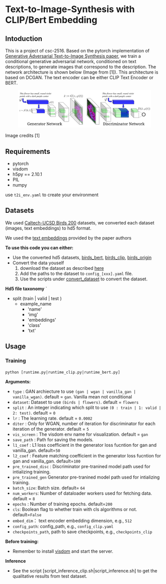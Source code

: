 # Text-to-Image-Synthesis with CLIP/Bert Embedding

## Intoduction

This is a project of csc-2516. Based on the pytorch implementation of [Generative Adversarial Text-to-Image Synthesis paper](https://arxiv.org/abs/1605.05396), we train a conditional generative adversarial network, conditioned on text descriptions, to generate images that correspond to the description. The network architecture is shown below (Image from [1]). This architecture is based on DCGAN. The text encoder can be either CLIP Text Encoder or BERT.

<figure><img src='images/pipeline.png'></figure>
Image credits [1]

## Requirements

- pytorch 
- visdom
- h5py == 2.10.1
- PIL
- numpy

use `t2i_env.yaml` to create your environment
## Datasets

We used [Caltech-UCSD Birds 200](http://www.vision.caltech.edu/visipedia/CUB-200.html) datasets, we converted each dataset (images, text embeddings) to hd5 format. 

We used the [text embeddings](https://github.com/reedscot/icml2016) provided by the paper authors

**To use this code you can either:**

- Use the converted hd5 datasets,  [birds_bert](https://drive.google.com/file/d/1wVeY_W_d0f5QAuSkVf4GaY_m16XPNOoI/view?usp=sharing), [birds_clip](https://drive.google.com/file/d/1c1-cmBqllLbXVeCSY_7MSt8D9Agh4_Yg/view?usp=sharing), [birds_origin]()
- Convert the data youself
  1. download the dataset as described [here](https://github.com/reedscot/cvpr2016)
  2. Add the paths to the dataset to `config_[xxx].yaml` file.
  3. Use the scripts under [convert_dataset](convert_dataset) to convert the dataset.
  
**Hd5 file taxonomy**
`
 - split (train | valid | test )
    - example_name
      - 'name'
      - 'img'
      - 'embeddings'
      - 'class'
      - 'txt'
      
## Usage
### Training

`python [runtime.py|runtime_clip.py|runtime_bert.py]`

**Arguments:**
- `type` : GAN archiecture to use `(gan | wgan | vanilla_gan | vanilla_wgan)`. default = `gan`. Vanilla mean not conditional
- `dataset`: Dataset to use `(birds | flowers)`. default = `flowers`
- `split` : An integer indicating which split to use `(0 : train | 1: valid | 2: test)`. default = `0`
- `lr` : The learning rate. default = `0.0002`
- `diter` :  Only for WGAN, number of iteration for discriminator for each iteration of the generator. default = `5`
- `vis_screen` : The visdom env name for visualization. default = `gan`
- `save_path` : Path for saving the models.
- `l1_coef` : L1 loss coefficient in the generator loss fucntion for gan and vanilla_gan. default=`50`
- `l2_coef` : Feature matching coefficient in the generator loss fucntion for gan and vanilla_gan. default=`100`
- `pre_trained_disc` : Discriminator pre-tranined model path used for intializing training.
- `pre_trained_gen` Generator pre-tranined model path used for intializing training.
- `batch_size`: Batch size. default= `64`
- `num_workers`: Number of dataloader workers used for fetching data. default = `8`
- `epochs` : Number of training epochs. default=`200`
- `cls`: Boolean flag to whether train with cls algorithms or not. default=`False`
- `embed_dim`： text encoder embedding dimension, e.g., `512`
- `config_path`:  config_path, e.g., `config_clip.yaml`
- `checkpoints_path`, path to save checkpoints, e.g., `checkpoints_clip`


**Before training:**
- Remember to install [visdom](https://github.com/fossasia/visdom) and start the server.

**Inference**

- See the script [script_inference_clip.sh|script_inference.sh] to get the qualitative results from test dataset.

